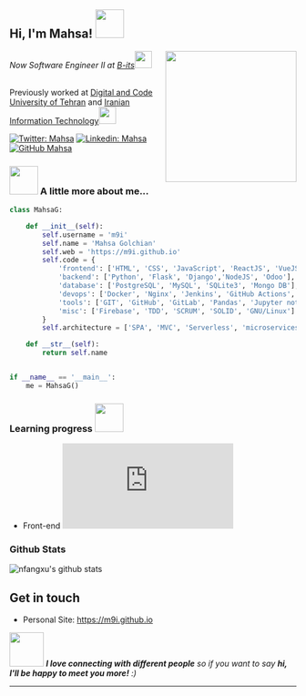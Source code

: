 <h2> Hi, I'm Mahsa! <img src="https://media.giphy.com/media/mGcNjsfWAjY5AEZNw6/giphy.gif" width="50"></h2>
<img align='right' src="https://media.giphy.com/media/ieyl9zmCjO4b4t6qoY/giphy.gif" width="230">
<p><em>Now Software Engineer II at <a href="https://www.benevity.com/">B-its</a><img src="https://media.giphy.com/media/WUlplcMpOCEmTGBtBW/giphy.gif" width="30"></em></p></br> Previously worked at 
<a href="https://www.digitalandcode.com/"> Digital and Code </a>
<a href="https://it.ut.ac.ir/en">University of Tehran</a> and <a href="http://www.iritco.ir/en/">Iranian Information Technology</a><img src="https://media.giphy.com/media/fYSnHlufseco8Fh93Z/giphy.gif" width="30">


[![Twitter: Mahsa](https://img.shields.io/twitter/follow/mahsa?style=social)](https://twitter.com/mahsa_g_)
[![Linkedin: Mahsa](https://img.shields.io/badge/-mahsa-blue?style=flat-square&logo=Linkedin&logoColor=white&link=https://www.linkedin.com/in/mahsaa/)](https://www.linkedin.com/in/mahsaa/)
[![GitHub Mahsa](https://img.shields.io/github/followers/m9i?label=follow&style=social)](https://github.com/m9i)


### <img src="https://media.giphy.com/media/VgCDAzcKvsR6OM0uWg/giphy.gif" width="50"> A little more about me...  



```python
class MahsaG:

    def __init__(self):
        self.username = 'm9i'
        self.name = 'Mahsa Golchian'
        self.web = 'https://m9i.github.io'
        self.code = {
            'frontend': ['HTML', 'CSS', 'JavaScript', 'ReactJS', 'VueJS', 'Boostrap'],
            'backend': ['Python', 'Flask', 'Django','NodeJS', 'Odoo'],
            'database': ['PostgreSQL', 'MySQL', 'SQLite3', 'Mongo DB'],
            'devops': ['Docker', 'Nginx', 'Jenkins', 'GitHub Actions', 'AWS', 'Heroku','Terraform', 'Ansible','Sentry'],
            'tools': ['GIT', 'GitHub', 'GitLab', 'Pandas', 'Jupyter notebook', 'SQLAlchemy', 'Redis', 'Celery'],
            'misc': ['Firebase', 'TDD', 'SCRUM', 'SOLID', 'GNU/Linux']
        }
        self.architecture = ['SPA', 'MVC', 'Serverless', 'microservices']

    def __str__(self):
        return self.name


if __name__ == '__main__':
    me = MahsaG()
```

### Learning progress <img src="https://media.giphy.com/media/12oufCB0MyZ1Go/giphy.gif" width="50">

- Front-end ![Front-end learning progress](http://www.yarntomato.com/percentbarmaker/button.php?barPosition=40&leftFill=%2300FFFF "Front-end learning progress")


### Github Stats 

![nfangxu's github stats](https://github-readme-stats.vercel.app/api?username=m9i&show_icons=true&line_height=30)


## Get in touch 
- Personal Site: https://m9i.github.io


<img src="https://media.giphy.com/media/LnQjpWaON8nhr21vNW/giphy.gif" width="60"> <em><b>I love connecting with different people</b> so if you want to say <b>hi, I'll be happy to meet you more!</b> :)</em>


---
